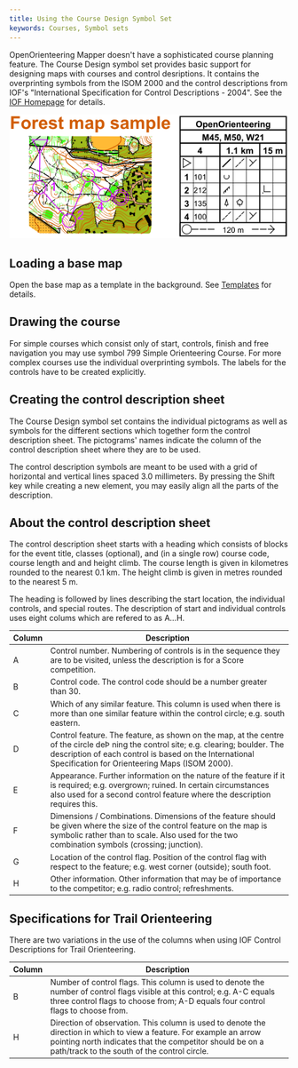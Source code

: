 ```yaml
---
title: Using the Course Design Symbol Set
keywords: Courses, Symbol sets
---
```


[Templates]: templates.md
[IOF Homepage]: http://orienteering.org

OpenOrienteering Mapper doesn't have a sophisticated course planning feature.
The Course Design symbol set provides basic support for designing maps with
courses and control desriptions. It contains the overprinting symbols from the
ISOM 2000 and the control descriptions from IOF's "International Specification
for Control Descriptions - 2004". See the [IOF Homepage] for details.

![ ](images/course_design.png)


Loading a base map
------------------

Open the base map as a template in the background. See [Templates] for details.


Drawing the course
------------------

For simple courses which consist only of start, controls, finish and free
navigation you may use symbol 799 Simple Orienteering Course. For more complex
courses use the individual overprinting symbols. The labels for the controls
have to be created explicitly.


Creating the control description sheet
--------------------------------------

The Course Design symbol set contains the individual pictograms as well as
symbols for the different sections which together form the control description
sheet. The pictograms' names indicate the column of the control description sheet where
they are to be used.

The control description symbols are meant to be used with a grid of horizontal
and vertical lines spaced 3.0 millimeters. By pressing the Shift key while
creating a new element, you may easily align all the parts of the description.


About the control description sheet
-----------------------------------

The control description sheet starts with a heading which consists of blocks for
the event title, classes (optional), and (in a single row) course code, course
length and and height climb. The course length is given in kilometres rounded to
the nearest 0.1 km. The height climb is given in metres rounded to the nearest
5 m.

The heading is followed by lines describing the start location, the individual
controls, and special routes. The description of start and individual controls
uses eight colums which are refered to as A...H.

| Column | Description |
| ------ | ----------- |
| A      | Control number. Numbering of controls is in the sequence they are to be visited, unless the description is for a Score competition. |
| B      | Control code. The control code should be a number greater than 30. |
| C      | Which of any similar feature. This column is used when there is more than one similar feature within the control circle; e.g. south eastern. |
| D      | Control feature. The feature, as shown on the map, at the centre of the circle deÞ ning the control site; e.g. clearing; boulder. The description of each control is based on the International Specification for Orienteering Maps (ISOM 2000). |
| E      | Appearance. Further information on the nature of the feature if it is required; e.g. overgrown; ruined. In certain circumstances also used for a second control feature where the description requires this. |
 | F      | Dimensions / Combinations. Dimensions of the feature should be given where the size of the control feature on the map is symbolic rather than to scale. Also used for the two combination symbols (crossing; junction). |
| G       | Location of the control flag. Position of the control flag with respect to the feature; e.g. west corner (outside); south foot. |
| H       | Other information. Other information that may be of importance to the competitor; e.g. radio control; refreshments. |


Specifications for Trail Orienteering
-------------------------------------

There are two variations in the use of the columns when using IOF Control Descriptions for Trail Orienteering.

| Column | Description |
| ------ | ----------- |
| B      | Number of control flags. This column is used to denote the number of control flags visible at this control; e.g. A-C equals three control flags to choose from; A-D equals four control flags to choose from. |
| H      | Direction of observation. This column is used to denote the direction in which to view a feature. For example an arrow pointing north indicates that the competitor should be on a path/track to the south of the control circle. |


